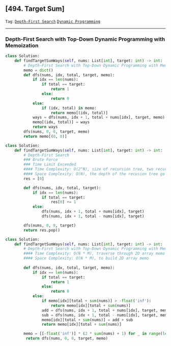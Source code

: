## [494. Target Sum]

```Tag```: [```Depth-First Search```](https://github.com/quananhle/Python/tree/main/Software%20Engineering%20Practicing/Concepts/Queue%20%26%20Stack/Depth-First%20Search/494.%20Target%20Sum) [```Dynamic Programming```](https://github.com/quananhle/Python/tree/main/Software%20Engineering%20Practicing/Concepts/Dynamic%20Programming/494.%20Target%20Sum)

---

### Depth-First Search with Top-Down Dynamic Programming with Memoization

```Python
class Solution:
    def findTargetSumWays(self, nums: List[int], target: int) -> int:        
        # Depth-First Search with Top-Down Dynamic Programming with Memoization
        memo = dict()
        def dfs(nums, idx, total, target, memo):
            if idx == len(nums):
                if total == target:
                    return 1
                else:
                    return 0
            else:
                if (idx, total) in memo:
                    return memo[(idx, total)]
            ways = dfs(nums, idx + 1, total + nums[idx], target, memo) + dfs(nums, idx + 1, total - nums[idx], target, memo)
            memo[(idx, total)] = ways
            return ways
        dfs(nums, 0, 0, target, memo)
        return memo[(0, 0)]
```

```Python
class Solution:
    def findTargetSumWays(self, nums: List[int], target: int) -> int:
        # Depth-First Search
        ### Brute Force
        ### Time Limit Exceeded
        #### Time Complexity: O(2^N), size of recursion tree, two recursive calls up to the size of input array  
        #### Space Complexity: O(N), the depth of the recusion tree go up to the size of input array
        res = [0]

        def dfs(nums, idx, total, target):
            if idx == len(nums):
                if total == target:
                    res[0] += 1
            else:
                dfs(nums, idx + 1, total + nums[idx], target)
                dfs(nums, idx + 1, total - nums[idx], target)

        dfs(nums, 0, 0, target)
        return res.pop()
```
        
```Python
class Solution:
    def findTargetSumWays(self, nums: List[int], target: int) -> int:        
        # Depth-First Search with Top-Down Dynamic Programming with Memoization
        #### Time Complexity: O(N * M), traverse through 2D array memo
        #### Space Complexity: O(N * M), to build 2D array memo
        
        def dfs(nums, idx, total, target, memo):
            if idx == len(nums):
                if total == target:
                    return 1
                else:
                    return 0
            else:
                if memo[idx][total + sum(nums)] > -float('inf'):
                    return memo[idx][total + sum(nums)]
                add = dfs(nums, idx + 1, total + nums[idx], target, memo)
                sub = dfs(nums, idx + 1, total - nums[idx], target, memo)
                memo[idx][total + sum(nums)] = add + sub
                return memo[idx][total + sum(nums)]

        memo = [[-float('inf')] * (2 * sum(nums) + 1) for _ in range(len(nums))]       
         return dfs(nums, 0, 0, target, memo)
```
